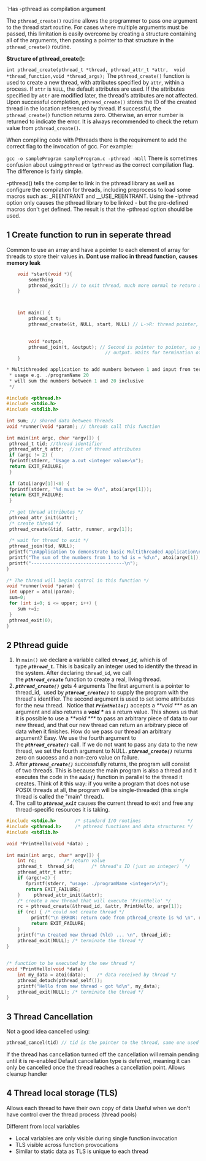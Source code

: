 `Has -pthread as compilation argument

The `pthread_create()` routine allows the programmer to pass one argument to the thread start routine. For cases where multiple arguments must be passed, this limitation is easily overcome by creating a structure containing all of the arguments, then passing a pointer to that structure in the `pthread_create()` routine.

**Structure of pthread_create():**

`int pthread_create(pthread_t *thread, pthread_attr_t *attr,  void *thread_function,void *thread_args);`
The `pthread_create()` function is used to create a new thread, with attributes specified by `attr`, within a process. If `attr` is `NULL`, the default attributes are used. If the attributes specified by `attr` are modified later, the thread's attributes are not affected. Upon successful completion, `pthread_create()` stores the ID of the created thread in the location referenced by thread. If successful, the `pthread_create()` function returns zero. Otherwise, an error number is returned to indicate the error. It is always recommended to check the return value from `pthread_create()`.

When compiling code with Pthreads there is the requirement to add the correct flag to the invocation of gcc. For example:

`gcc -o sampleProgram sampleProgram.c -pthread -Wall`
There is sometimes confusion about using `pthread` or `lpthread` as the correct compilation flag. The difference is fairly simple.

-pthread() tells the compiler to link in the pthread library as well as configure the compilation for threads, including preprocess to load some macros such as: _REENTRANT and __USE_REENTRANT. Using the -lpthread option only causes the pthread library to be linked - but the pre-defined macros don't get defined.  The result is that the -pthread option should be used.

## 1 Create function to run in seperate thread
Common to use an array and have a pointer to each element of array for threads to store their values in. **Dont use malloc in thread function, causes memory leak**

```c
	void *start(void *){
		something
		pthread_exit(); // to exit thread, much more normal to return a value
	}



	int main() {
		pthread_t t;
		pthread_create(&t, NULL, start, NULL) // L->R: thread pointer, attributes, start routine, start routine args
																				
																				start routine, start routine args
		void *output;
		pthread_join(t, &output); // Second is pointer to pointer, so youre passing the value from the void pointer funtion return to pointer
									// output. Waits for termination of thread
	}
```


```c
* Multithreaded application to add numbers between 1 and input from terminal  
 * usage e.g. ./programName 20  
 * will sum the numbers between 1 and 20 inclusive   
 */   
  
#include <pthread.h>  
#include <stdio.h>  
#include <stdlib.h>  
  
int sum; // shared data between threads  
void *runner(void *param); // threads call this function  
  
int main(int argc, char *argv[]) {  
 pthread_t tid; //thread identifier  
 pthread_attr_t attr;  //set of thread attributes  
 if (argc != 2) {  
 fprintf(stderr, "Usage a.out <integer value>\n");  
 return EXIT_FAILURE;  
 }  
  
 if (atoi(argv[1])<0) {  
 fprintf(stderr, "%d must be >= 0\n", atoi(argv[1]));  
 return EXIT_FAILURE;  
 }  
  
 /* get thread attributes */  
 pthread_attr_init(&attr);  
 /* create thread */  
 pthread_create(&tid, &attr, runner, argv[1]);  
  
 /* wait for thread to exit */  
 pthread_join(tid, NULL);   
 printf("\nApplication to demonstrate basic Multithreaded Application\n\n----------------------------------\n");  
 printf("The sum of the numbers from 1 to %d is = %d\n", atoi(argv[1]), sum);  
 printf("----------------------------------\n");  
}  
  
/* The thread will begin control in this function */  
void *runner(void *param) {  
 int upper = atoi(param);  
 sum=0;  
 for (int i=0; i <= upper; i++) {  
    sum +=i;  
 }  
 pthread_exit(0);  
}
```

## 2 Pthread guide
1. In `main()` we declare a variable called _**`thread_id`,**_ which is of type _**`pthread_t`**_. This is basically an integer used to identify the thread in the system. After declaring `thread_id`, we call the _**`pthread_create`**_ function to create a real, living thread.
2. _**`pthread_create()`**_ gets 4 arguments The first argument is a pointer to thread_id,  used by _**`pthread_create()`**_ to supply the program with the thread's identifier. The second argument is used to set some attributes for the new thread.  Notice that _**`PrintHello()`**_ accepts a _**void ***_ as an argument and also returns a **_void *_** as a return value. This shows us that it is possible to use a _**void ***_ to pass an arbitrary piece of data to our new thread, and that our new thread can return an arbitrary piece of data when it finishes. How do we pass our thread an arbitrary argument? Easy. We use the fourth argument to the _**`pthread_create()`**_ call. If we do not want to pass any data to the new thread, we set the fourth argument to NULL. _**`pthread_create()`**_ returns zero on success and a non-zero value on failure.
3. After _**`pthread_create()`**_ successfully returns, the program will consist of two threads. This is because the main program is also a thread and it executes the code in the _**`main()`**_ function in parallel to the thread it creates. Think of it this way: if you write a program that does not use POSIX threads at all, the program will be single-threaded (this single thread is called the "main" thread).
4. The call to _**`pthread_exit`**_ causes the current thread to exit and free any thread-specific resources it is taking.
```c
#include <stdio.h>       /* standard I/O routines                 */  
#include <pthread.h>     /* pthread functions and data structures */  
#include <stdlib.h>  
  
void *PrintHello(void *data) ;  
  
int main(int argc, char* argv[]) {  
    int rc;          /* return value                           */  
    pthread_t  thread_id;      /* thread's ID (just an integer)  */  
    pthread_attr_t attr;  
    if (argc!=2) {  
       fprintf(stderr, "usage: ./programName <integer>\n");   
       return EXIT_FAILURE;  
    }     pthread_attr_init(&attr);  
    /* create a new thread that will execute 'PrintHello' */  
    rc = pthread_create(&thread_id, &attr, PrintHello, argv[1]);    
    if (rc) { /* could not create thread */  
         printf("\n ERROR: return code from pthread_create is %d \n", rc);  
         return EXIT_FAILURE;  
    }  
    printf("\n Created new thread (%ld) ... \n", thread_id);  
    pthread_exit(NULL); /* terminate the thread */  
}  
  
  
/* function to be executed by the new thread */  
void *PrintHello(void *data) {  
    int my_data = atoi(data);    /* data received by thread */   
    pthread_detach(pthread_self());  
    printf("Hello from new thread - got %d\n", my_data);  
    pthread_exit(NULL); /* terminate the thread */  
}
```

## 3 Thread Cancellation
Not a good idea
cancelled using:
```c
pthread_cancel(tid) // tid is the pointer to the thread, same one used as &tid to create a thread
```
If the thread has cancellation turned off the cancellation will remain pending until it is re-enabled
Default cancellation type is deferred, meaning it can only be cancelled once the thread reaches a cancellation point. Allows cleanup handler

## 4 Thread local storage (TLS)
Allows each thread to have their own copy of data
Useful when we don't have control over the thread process (thread pools)

Different from local variables
- Local variables are only visible during single function invocation
- TLS visible across function provocations
- Similar to static data as TLS is unique to each thread
